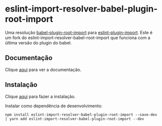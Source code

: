 # eslint-import-resolver-babel-plugin-root-import

Uma resolução [babel-plugin-root-import](babel-plugin-root-import.md) para [eslint-plugin-import](eslint-plugin-import.md). Este é um fork do eslint-import-resolver-babel-root-import que funciona com a última versão do plugin do babel.

## Documentação

Clique [aqui](https://github.com/unconfident/eslint-import-resolver-babel-plugin-root-import) para ver a documentação.

## Instalação

Clique [aqui](https://www.npmjs.com/package/eslint-import-resolver-babel-plugin-root-import) para fazer a instalação.

Instalar como dependência de desenvolvimento:

```
npm install eslint-import-resolver-babel-plugin-root-import --save-dev | yarn add eslint-import-resolver-babel-plugin-root-import --dev
```
